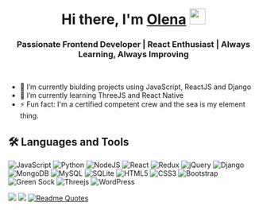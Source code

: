  <h1 align="center">Hi there,  I'm <a href="https://olenaportfolio.netlify.app/" target="_blank">Olena</a> 
<img src="https://github.com/blackcater/blackcater/raw/main/images/Hi.gif" height="32"/></h1>
<h3 align="center">Passionate Frontend Developer | React Enthusiast | Always Learning, Always Improving </h3>
<br>

- 🔭 I’m currently biulding projects using JavaScript, ReactJS and Django
- 🌱 I’m currently learning ThreeJS and React Native
- ⚡ Fun fact: I'm a certified competent crew and the sea is my element thing.

 ## 🛠️ Languages and Tools ##
 ![JavaScript](https://img.shields.io/badge/javascript-%23323330.svg?style=for-the-badge&logo=javascript&logoColor=%23F7DF1E)
 ![Python](https://img.shields.io/badge/python-3670A0?style=for-the-badge&logo=python&logoColor=ffdd54)
 ![NodeJS](https://img.shields.io/badge/node.js-6DA55F?style=for-the-badge&logo=node.js&logoColor=white)
 ![React](https://img.shields.io/badge/react-%2320232a.svg?style=for-the-badge&logo=react&logoColor=%2361DAFB)
 ![Redux](https://img.shields.io/badge/redux-%23593d88.svg?style=for-the-badge&logo=redux&logoColor=white)
 ![jQuery](https://img.shields.io/badge/jquery-%230769AD.svg?style=for-the-badge&logo=jquery&logoColor=white)
 ![Django](https://img.shields.io/badge/django-%23092E20.svg?style=for-the-badge&logo=django&logoColor=white)
 ![MongoDB](https://img.shields.io/badge/MongoDB-%234ea94b.svg?style=for-the-badge&logo=mongodb&logoColor=white)
 ![MySQL](https://img.shields.io/badge/mysql-4479A1.svg?style=for-the-badge&logo=mysql&logoColor=white)
 ![SQLite](https://img.shields.io/badge/sqlite-%2307405e.svg?style=for-the-badge&logo=sqlite&logoColor=white)
 ![HTML5](https://img.shields.io/badge/html5-%23E34F26.svg?style=for-the-badge&logo=html5&logoColor=white)
 ![CSS3](https://img.shields.io/badge/css3-%231572B6.svg?style=for-the-badge&logo=css3&logoColor=white)
 ![Bootstrap](https://img.shields.io/badge/bootstrap-%238511FA.svg?style=for-the-badge&logo=bootstrap&logoColor=white)
 ![Green Sock](https://img.shields.io/badge/green%20sock-88CE02?style=for-the-badge&logo=greensock&logoColor=white)
 ![Threejs](https://img.shields.io/badge/threejs-black?style=for-the-badge&logo=three.js&logoColor=white)
 ![WordPress](https://img.shields.io/badge/WordPress-%23117AC9.svg?style=for-the-badge&logo=WordPress&logoColor=white)

 ![](https://github-profile-summary-cards.vercel.app/api/cards/most-commit-language?username=OlenaBoichenko&theme=solarized_dark)
 ![](https://github-profile-summary-cards.vercel.app/api/cards/repos-per-language?username=OlenaBoichenko&theme=solarized_dark)
 [![Readme Quotes](https://quotes-github-readme.vercel.app/api?type=horizontal&theme=dark)](https://github.com/piyushsuthar/github-readme-quotes)
 

<!--
**OlenaBoichenko/OlenaBoichenko** is a ✨ _special_ ✨ repository because its `README.md` (this file) appears on your GitHub profile.

Here are some ideas to get you started:

- 🔭 I’m currently working on ...
- 🌱 I’m currently learning ...
- 👯 I’m looking to collaborate on ...
- 🤔 I’m looking for help with ...
- 💬 Ask me about ...
- 📫 How to reach me: ...
- 😄 Pronouns: ...
- ⚡ Fun fact: ...
-->

